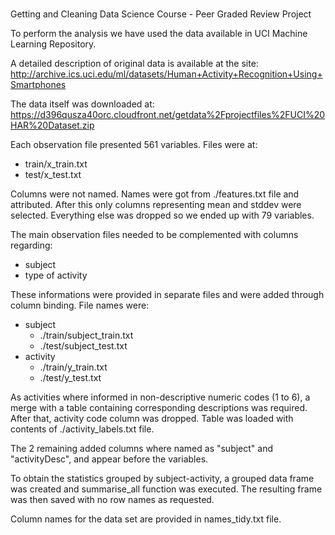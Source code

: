 # 
Getting and Cleaning Data Science Course - Peer Graded Review Project


To perform the analysis we have used the data available in UCI Machine Learning Repository.

A detailed description of original data is available at the site:
http://archive.ics.uci.edu/ml/datasets/Human+Activity+Recognition+Using+Smartphones

The data itself was downloaded at:
https://d396qusza40orc.cloudfront.net/getdata%2Fprojectfiles%2FUCI%20HAR%20Dataset.zip

Each observation file presented 561 variables. Files were at:
- train/x_train.txt
- test/x_test.txt

Columns were not named. Names were got from ./features.txt file and attributed.
After this only columns representing mean and stddev were selected.
Everything else was dropped so we ended up with 79 variables.

The main observation files needed to be complemented with columns regarding:
- subject
- type of activity

These informations were provided in separate files and were added through column binding.
File names were:
- subject
  - ./train/subject_train.txt
  - ./test/subject_test.txt
- activity
  - ./train/y_train.txt
  - ./test/y_test.txt

As activities where informed in non-descriptive numeric codes (1 to 6), a merge with a table
containing corresponding descriptions was required. After that, activity code column was dropped.
Table was loaded with contents of ./activity_labels.txt file.

The 2 remaining added columns where named as "subject" and "activityDesc", and appear before the variables.

To obtain the statistics grouped by subject-activity, a grouped data frame was created and summarise_all function was
executed. The resulting frame was then saved with no row names as requested.

Column names for the data set are provided in names_tidy.txt file.


